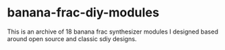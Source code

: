 # banana-frac-diy-modules
This is an archive of 18 banana frac synthesizer modules I designed based around open source and classic sdiy designs.
